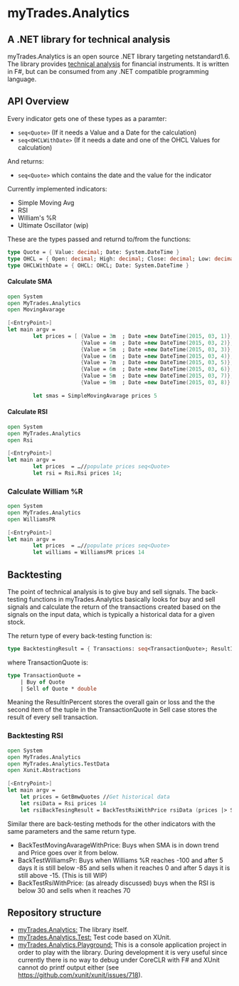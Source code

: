# myTrades.Analytics
## A .NET library for technical analysis

myTrades.Analytics is an open source .NET library targeting netstandard1.6. 
The library provides [technical analysis](https://en.wikipedia.org/wiki/Technical_analysis "Wikipedia article about technical analysis") for financial instruments.
It is written in F#, but can be consumed from any .NET compatible programming language.  

## API Overview

Every indicator gets one of these types as a paramter:
* `seq<Quote>` (If it needs a Value and a Date for the calculation)
* `seq<OHCLWithDate>` (If it needs a date and one of the OHCL Values for calculation)

And returns:
* `seq<Quote>` which contains the date and the value for the indicator

Currently implemented indicators:
* Simple Moving Avg
* RSI
* William's %R
* Ultimate Oscillator (wip)

These are the types passed and returnd to/from the functions:

```Fsharp
type Quote = { Value: decimal; Date: System.DateTime }     
type OHCL = { Open: decimal; High: decimal; Close: decimal; Low: decimal } 
type OHCLWithDate = { OHCL: OHCL; Date: System.DateTime }
```

#### Calculate SMA

```Fsharp
open System 
open MyTrades.Analytics 
open MovingAvarage 
 
[<EntryPoint>] 
let main argv = 
        let prices = [ {Value = 3m  ; Date =new DateTime(2015, 03, 1)}; 
                       {Value = 4m  ; Date =new DateTime(2015, 03, 2)}; 
                       {Value = 5m  ; Date =new DateTime(2015, 03, 3)}; 
                       {Value = 6m  ; Date =new DateTime(2015, 03, 4)}; 
                       {Value = 7m  ; Date =new DateTime(2015, 03, 5)}; 
                       {Value = 6m  ; Date =new DateTime(2015, 03, 6)}; 
                       {Value = 5m  ; Date =new DateTime(2015, 03, 7)}; 
                       {Value = 9m  ; Date =new DateTime(2015, 03, 8)} ]; 
 
        let smas = SimpleMovingAvarage prices 5
```

#### Calculate RSI
```Fsharp
open System 
open MyTrades.Analytics 
open Rsi 
 
[<EntryPoint>] 
let main argv = 
        let prices  = …//populate prices seq<Quote> 
        let rsi = Rsi.Rsi prices 14; 
```

### Calculate William %R
```Fsharp
open System 
open MyTrades.Analytics 
open WilliamsPR 
 
[<EntryPoint>] 
let main argv = 
        let prices  = …//populate prices seq<Quote> 
        let williams = WilliamsPR prices 14
```

## Backtesting

The point of technical analysis is to give buy and sell signals. The back-testing functions in myTrades.Analytics basically looks for buy and sell signals and calculate the return of the transactions created based on the signals on the input data, which is typically a historical data for a given stock. 

The return type of every back-testing function is: 

```Fsharp
type BacktestingResult = { Transactions: seq<TransactionQuote>; ResultInPercent: double } 
```

where TransactionQuote is:
 
```Fsharp
type TransactionQuote = 
    | Buy of Quote 
    | Sell of Quote * double
``` 

Meaning the ResultInPercent stores the overall gain or loss and the the second item of the tuple in the TransactionQuote in Sell case stores the result of every sell transaction. 

### Backtesting RSI

```Fsharp
open System  
open MyTrades.Analytics 
open MyTrades.Analytics.TestData 
open Xunit.Abstractions 
 
[<EntryPoint>] 
let main argv = 
    let prices = GetBmwQuotes //Get historical data  
    let rsiData = Rsi prices 14 
    let rsiBackTesingResult = BackTestRsiWithPrice rsiData (prices |> Seq.skip 14)
``` 


Similar there are back-testing methods for the other indicators with the same parameters and the same return type. 
* BackTestMovingAvarageWithPrice: Buys when SMA is in down trend and Price goes over it from below. 
* BackTestWilliamsPr: Buys when Williams %R reaches -100 and after 5 days it is still below -85 and sells when it reaches 0 and after 5 days it is still above -15. (This is till WIP) 
* BackTestRsiWithPrice: (as already discussed) buys when the RSI is below 30 and sells when it reaches 70

## Repository structure
* [myTrades.Analytics:](../myTrades.Analytics) The library itself.   
* [myTrades.Analytics.Test:](../myTrades.Analytics.Test) Test code based on XUnit.  
* [myTrades.Analytics.Playground:](../myTrades.Analytics.Playground) This is a console application project in order to play with the library. During development it is very useful since currently there is no way to debug under CoreCLR with F# and XUnit cannot do printf output either (see https://github.com/xunit/xunit/issues/718).

